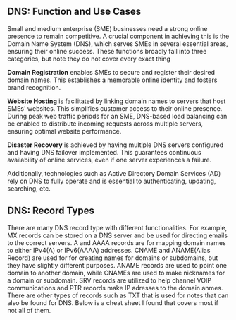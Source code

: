 ## DNS: Function and Use Cases

Small and medium enterprise (SME) businesses need a strong online presence to remain competitive. A crucial component in achieving this is the Domain Name System (DNS), which serves SMEs in several essential areas, ensuring their online success. These functions broadly fall into three categories, but note they do not cover every exact thing

**Domain Registration** enables SMEs to secure and register their desired domain names. This establishes a memorable online identity and fosters brand recognition.

**Website Hosting** is facilitated by linking domain names to servers that host SMEs' websites. This simplifies customer access to their online presence. During peak web traffic periods for an SME, DNS-based load balancing can be enabled to distribute incoming requests across multiple servers, ensuring optimal website performance.

**Disaster Recovery**  is achieved by having multiple DNS servers configured and having DNS failover implemented. This guarantees continuous availability of online services, even if one server experiences a failure.

Additionally, technologies such as Active Directory Domain Services (AD) rely on DNS to fully operate and is essential to authenticating, updating, searching, etc.

## DNS: Record Types 

There are many DNS record type with different functionalities.  For example, MX records can be stored on a DNS server and be used for directing emails to the correct servers. A and AAAA records are for mapping domain names to either IPv4(A) or IPv6(AAAA) addresses. CNAME and ANAME(Alias Record) are used for for creating names for domains or subdomains, but they have slightly different purposes. ANAME records are used to point one domain to another domain, while CNAMEs are used to make nicknames for a domain or subdomain. SRV records are utilized to help channel VOIP communications and PTR records make IP adresses to the domain anmes. There are other types of records such as TXT that is used for notes that can also be found for DNS. Below is a cheat sheet I found that covers most if not all of them.






